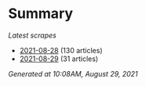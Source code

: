 # Summary
*Latest scrapes*
* [2021-08-28](https://github.com/nuuuwan/news_lk/blob/data/news_lk.2021-08-28.json) (130 articles)
* [2021-08-29](https://github.com/nuuuwan/news_lk/blob/data/news_lk.2021-08-29.json) (31 articles)

*Generated at 10:08AM, August 29, 2021*